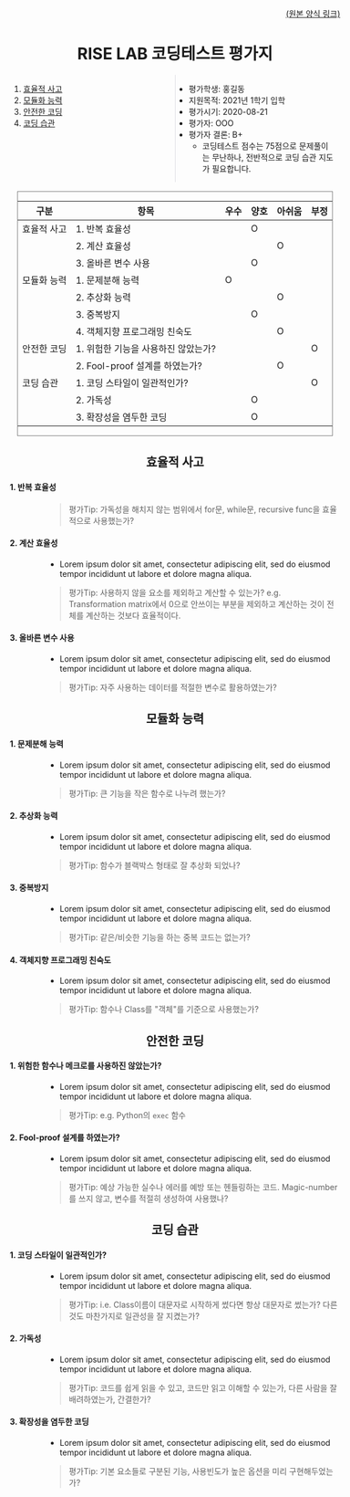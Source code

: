 <div style="display: flex; justify-content: center;">
<div style="margin-top: 2rem; margin-bottom: 10rem; width: 80%; 	min-width: 580px; max-width: 1050px;">

<div style="text-align:center;">
<div style="text-align:right;">
	<a href="https://github.com/rise-lab-skku/the-forms">(원본 양식 링크)</a>
</div>
<h1 style="font-weight: bold;">RISE LAB 코딩테스트 평가지</h1>
</div>

<div style="display:flex;">
<div style="flex:50%; padding-right:10px; border-right: 1px solid #dcdde1">

1. [효율적 사고](#효율적-사고)
2. [모듈화 능력](#모듈화-능력)
3. [안전한 코딩](#안전한-코딩)
4. [코딩 습관](#코딩-습관)

</div>
<div style="flex:50%; padding-right:10px;">

- 평가학생: 홍길동
- 지원목적: 2021년 1학기 입학
- 평가시기: 2020-08-21
- 평가자: OOO
- 평가자 결론: B+
  - 코딩테스트 점수는 75점으로 문제풀이는 무난하나, 전반적으로 코딩 습관 지도가 필요합니다.

</div>
</div>

<!-- @@@@@@@@@@@@@@@@@@@@@@@@@@@@@@@@@ -->
<div style="display: flex; justify-content: center; margin-top:1rem;">
<div style="border: 1px solid gray;">

| 구분        | 항목                                | 우수 | 양호 | 아쉬움 | 부정 |
| ----------- | ----------------------------------- | ---- | ---- | ------ | ---- |
| 효율적 사고 | 1. 반복 효율성                      |      | O    |        |      |
|             | 2. 계산 효율성                      |      |      | O      |      |
|             | 3. 올바른 변수 사용                 |      | O    |        |      |
| 모듈화 능력 | 1. 문제분해 능력                    | O    |      |        |      |
|             | 2. 추상화 능력                      |      |      | O      |      |
|             | 3. 중복방지                         |      | O    |        |      |
|             | 4. 객체지향 프로그래밍 친숙도       |      |      | O      |      |
| 안전한 코딩 | 1. 위험한 기능을 사용하진 않았는가? |      |      |        | O    |
|             | 2. Fool-proof 설계를 하였는가?      |      |      | O      |      |
| 코딩 습관   | 1. 코딩 스타일이 일관적인가?        |      |      |        | O    |
|             | 2. 가독성                           |      | O    |        |      |
|             | 3. 확장성을 염두한 코딩             |      | O    |        |      |

</div>
</div>
<!-- @@@@@@@@@@@@@@@@@@@@@@@@@@@@@@@@@ -->

<div style="text-align:center; font-weight: 900;">

## 효율적 사고

</div>

#### 1. 반복 효율성

<div style="margin-left: 4rem">

> 평가Tip: 가독성을 해치지 않는 범위에서 for문, while문, recursive func을 효율적으로 사용했는가?

</div>

#### 2. 계산 효율성

<div style="margin-left: 4rem">

- Lorem ipsum dolor sit amet, consectetur adipiscing elit, sed do eiusmod tempor incididunt ut labore et dolore magna aliqua.

> 평가Tip: 사용하지 않을 요소를 제외하고 계산할 수 있는가? e.g. Transformation matrix에서 0으로 안쓰이는 부분을 제외하고 계산하는 것이 전체를 계산하는 것보다 효율적이다.

</div>

#### 3. 올바른 변수 사용

<div style="margin-left: 4rem">

- Lorem ipsum dolor sit amet, consectetur adipiscing elit, sed do eiusmod tempor incididunt ut labore et dolore magna aliqua.

> 평가Tip: 자주 사용하는 데이터를 적절한 변수로 활용하였는가?

</div>

<!-- @@@@@@@@@@@@@@@@@@@@@@@@@@@@@@@@@ -->

<div style="text-align:center">

## 모듈화 능력

</div>

#### 1. 문제분해 능력

<div style="margin-left: 4rem">

- Lorem ipsum dolor sit amet, consectetur adipiscing elit, sed do eiusmod tempor incididunt ut labore et dolore magna aliqua.

> 평가Tip: 큰 기능을 작은 함수로 나누려 했는가?

</div>

#### 2. 추상화 능력

<div style="margin-left: 4rem">

- Lorem ipsum dolor sit amet, consectetur adipiscing elit, sed do eiusmod tempor incididunt ut labore et dolore magna aliqua.

> 평가Tip: 함수가 블랙박스 형태로 잘 추상화 되었나?

</div>

#### 3. 중복방지

<div style="margin-left: 4rem">

- Lorem ipsum dolor sit amet, consectetur adipiscing elit, sed do eiusmod tempor incididunt ut labore et dolore magna aliqua.

> 평가Tip: 같은/비슷한 기능을 하는 중복 코드는 없는가?

</div>

#### 4. 객체지향 프로그래밍 친숙도

<div style="margin-left: 4rem">

- Lorem ipsum dolor sit amet, consectetur adipiscing elit, sed do eiusmod tempor incididunt ut labore et dolore magna aliqua.

> 평가Tip: 함수나 Class를 "객체"를 기준으로 사용했는가?

</div>

<!-- @@@@@@@@@@@@@@@@@@@@@@@@@@@@@@@@@ -->

<div style="text-align:center">

## 안전한 코딩

</div>

#### 1. 위험한 함수나 메크로를 사용하진 않았는가?

<div style="margin-left: 4rem">

- Lorem ipsum dolor sit amet, consectetur adipiscing elit, sed do eiusmod tempor incididunt ut labore et dolore magna aliqua.

> 평가Tip: e.g. Python의 `exec` 함수

</div>

#### 2. Fool-proof 설계를 하였는가?

<div style="margin-left: 4rem">

- Lorem ipsum dolor sit amet, consectetur adipiscing elit, sed do eiusmod tempor incididunt ut labore et dolore magna aliqua.

> 평가Tip: 예상 가능한 실수나 에러를 예방 또는 헨들링하는 코드. Magic-number를 쓰지 않고, 변수를 적절히 생성하여 사용했나?

</div>

<!-- @@@@@@@@@@@@@@@@@@@@@@@@@@@@@@@@@ -->

<div style="text-align:center">

## 코딩 습관

</div>

#### 1. 코딩 스타일이 일관적인가?

<div style="margin-left: 4rem">

- Lorem ipsum dolor sit amet, consectetur adipiscing elit, sed do eiusmod tempor incididunt ut labore et dolore magna aliqua.

> 평가Tip: i.e. Class이름이 대문자로 시작하게 썼다면 항상 대문자로 썼는가? 다른 것도 마찬가지로 일관성을 잘 지켰는가?

</div>

#### 2. 가독성

<div style="margin-left: 4rem">

- Lorem ipsum dolor sit amet, consectetur adipiscing elit, sed do eiusmod tempor incididunt ut labore et dolore magna aliqua.

> 평가Tip: 코드를 쉽게 읽을 수 있고, 코드만 읽고 이해할 수 있는가, 다른 사람을 잘 배려하였는가, 간결한가?

</div>

#### 3. 확장성을 염두한 코딩

<div style="margin-left: 4rem">

- Lorem ipsum dolor sit amet, consectetur adipiscing elit, sed do eiusmod tempor incididunt ut labore et dolore magna aliqua.

> 평가Tip: 기본 요소들로 구분된 기능, 사용빈도가 높은 옵션을 미리 구현해두었는가?

</div>

</div>
</div>
